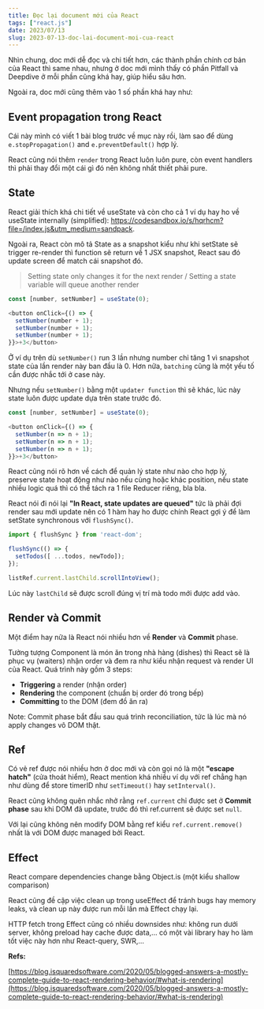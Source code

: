 ```yaml
---
title: Đọc lại document mới của React
tags: ["react.js"]
date: 2023/07/13
slug: 2023-07-13-doc-lai-document-moi-cua-react
---
```


Nhìn chung, doc mới dễ đọc và chi tiết hơn, các thành phần chính cơ bản của React thì same nhau, nhưng ở doc mới mình thấy có phần Pitfall và Deepdive ở mỗi phần cũng khá hay, giúp hiểu sâu hơn.

Ngoài ra, doc mới cũng thêm vào 1 số phần khá hay như:

## Event propagation trong React

Cái này mình có viết 1 bài blog trước về mục này rồi, làm sao để dùng `e.stopPropagation()` and `e.preventDefault()` hợp lý.

React cũng nói thêm `render` trong React luôn luôn pure, còn event handlers thì phải thay đổi một cái gì đó nên không nhất thiết phải pure.

## State 

React giải thích khá chi tiết về useState và còn cho cả 1 ví dụ hay ho về useState internally (simplified): https://codesandbox.io/s/hqrhcm?file=/index.js&utm_medium=sandpack.

Ngoài ra, React còn mô tả State as a snapshot kiểu như khi setState sẽ trigger re-render thì function sẽ return về 1 JSX snapshot, React sau đó update screen để match cái snapshot đó.

> Setting state only changes it for the next render / Setting a state variable will queue another render

```Javascript
const [number, setNumber] = useState(0);

<button onClick={() => {
  setNumber(number + 1);
  setNumber(number + 1);
  setNumber(number + 1);
}}>+3</button>
```

Ở ví dụ trên dù `setNumber()` run 3 lần nhưng number chỉ tăng 1 vì snapshot state của lần render này ban đầu là 0. Hơn nữa, `batching` cũng là một yếu tố cần được nhắc tới ở case này.

Nhưng nếu `setNumber()` bằng một `updater function` thì sẽ khác, lúc này state luôn được update dựa trên state trước đó.

```Javascript
const [number, setNumber] = useState(0);

<button onClick={() => {
  setNumber(n => n + 1);
  setNumber(n => n + 1);
  setNumber(n => n + 1);
}}>+3</button>
```

React cũng nói rõ hơn về cách để quản lý state như nào cho hợp lý, preserve state hoạt động như nào nếu cùng hoặc khác position, nếu state nhiều logic quá thì có thể tách ra 1 file Reducer riêng, bla bla.

React nói đi nói lại **"In React, state updates are queued"** tức là phải đợi render sau mới update nên có 1 hàm hay ho được chính React gợi ý để làm setState synchronous với `flushSync()`.

```Javascript
import { flushSync } from 'react-dom';

flushSync(() => {
  setTodos([ ...todos, newTodo]);
});

listRef.current.lastChild.scrollIntoView();
```

Lúc này `lastChild` sẽ được scroll đúng vị trí mà todo mới được add vào.

## Render và Commit

Một điểm hay nữa là React nói nhiều hơn về **Render** và **Commit** phase.

Tưởng tượng Component là món ăn trong nhà hàng (dishes) thì React sẽ là phục vụ (waiters) nhận order và đem ra như kiểu nhận request và render UI của React. Quá trình này gồm 3 steps:
- **Triggering** a render (nhận order)
- **Rendering** the component (chuẩn bị order đó trong bếp)
- **Committing** to the DOM (đem đồ ăn ra)

Note: Commit phase bắt đầu sau quá trình reconciliation, tức là lúc mà nó apply changes vô DOM thật.

## Ref

Có vẻ ref được nói nhiều hơn ở doc mới và còn gọi nó là một **"escape hatch"** (cửa thoát hiểm), React mention khá nhiều ví dụ với ref chẳng hạn như dùng để store timerID như `setTimeout()` hay `setInterval()`.

React cũng không quên nhắc nhở rằng `ref.current` chỉ được set ở **Commit phase** sau khi DOM đã update, trước đó thì ref.current sẽ được set `null`.

Với lại cũng không nên modify DOM bằng ref kiểu `ref.current.remove()` nhất là với DOM được managed bởi React.

## Effect

React compare dependencies change bằng Object.is (một kiểu shallow comparison)

React cũng đề cập việc clean up trong useEffect để tránh bugs hay memory leaks, và clean up này được run mỗi lần mà Effect chạy lại.

HTTP fetch trong Effect cũng có nhiều downsides như: không run dưới server, không preload hay cache được data,... có một vài library hay ho làm tốt việc này hơn như React-query, SWR,...

**Refs:**

[https://blog.isquaredsoftware.com/2020/05/blogged-answers-a-mostly-complete-guide-to-react-rendering-behavior/#what-is-rendering](https://blog.isquaredsoftware.com/2020/05/blogged-answers-a-mostly-complete-guide-to-react-rendering-behavior/#what-is-rendering)

